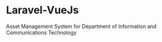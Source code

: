 # Laravel-VueJs
Asset Management System for Department of Information and Communications Technology
